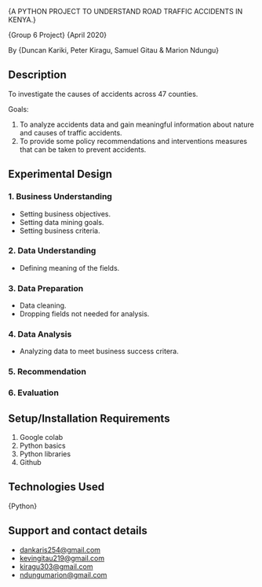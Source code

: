 {A PYTHON PROJECT TO UNDERSTAND ROAD TRAFFIC ACCIDENTS IN KENYA.}

{Group 6 Project} {April 2020}

By {Duncan Kariki, Peter Kiragu, Samuel Gitau & Marion Ndungu}



## Description
To investigate the causes of accidents across 47 counties.

Goals: 
1. To analyze accidents data and gain meaningful information about nature and causes of traffic accidents.
2. To provide some policy recommendations and interventions measures that can be taken to prevent accidents.

## Experimental Design

### 1. Business Understanding 

- Setting business objectives.
- Setting data mining goals.
- Setting business criteria.

### 2. Data Understanding

- Defining meaning of the fields.

### 3. Data Preparation

- Data cleaning.
- Dropping fields not needed for analysis.

### 4. Data Analysis

- Analyzing data to meet business success critera.

### 5. Recommendation

### 6. Evaluation

## Setup/Installation Requirements 

1. Google colab
2. Python basics
3. Python libraries
4. Github



## Technologies Used
{Python}



## Support and contact details

- <dankaris254@gmail.com> 
- <kevingitau219@gmail.com> 
- <kiragu303@gmail.com>
- <ndungumarion@gmail.com>
